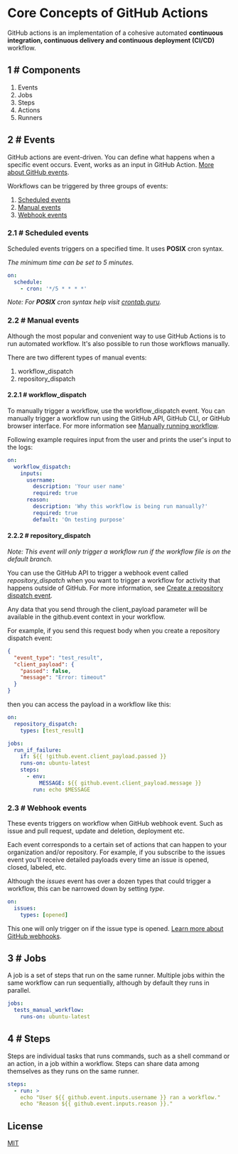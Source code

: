 # Core Concepts of GitHub Actions
GitHub actions is an implementation of a cohesive automated **continuous integration, continuous delivery and continuous deployment (CI/CD)** workflow.

## 1 # Components
1. Events
2. Jobs
3. Steps
4. Actions
5. Runners

## 2 # Events
GitHub actions are event-driven. You can define what happens when a specific event occurs. Event, works as an input in GitHub Action.
[More about GitHub events](https://docs.github.com/en/actions/using-workflows/events-that-trigger-workflows#available-events).

Workflows can be triggered by three groups of events:
1. [Scheduled events](#21--scheduled-events)
2. [Manual events](#22--manual-events)
3. [Webhook events](#23--webhook-events)

### 2.1 # Scheduled events
Scheduled events triggers on a specified time. It uses **POSIX** cron syntax. 

*The minimum time can be set to 5 minutes.*

```yml
on:
  schedule:
    - cron: '*/5 * * * *'
```
*Note: For **POSIX** cron syntax help visit [crontab.guru](https://crontab.guru).*

### 2.2 # Manual events
Although the most popular and convenient way to use GitHub Actions is to run automated workflow. It's also possible to run those workflows manually.

There are two different types of manual events:
1. workflow_dispatch
2. repository_dispatch

#### 2.2.1 # workflow_dispatch
To manually trigger a workflow, use the workflow_dispatch event. You can manually trigger a workflow run using the GitHub API, GitHub CLI, or GitHub browser interface. For more information see [Manually running workflow](https://docs.github.com/en/actions/managing-workflow-runs/manually-running-a-workflow).

Following example requires input from the user and prints the user's input to the logs:

```yml
on:
  workflow_dispatch:
    inputs:
      username:
        description: 'Your user name'
        required: true
      reason:
        description: 'Why this workflow is being run manually?'
        required: true
        default: 'On testing purpose'
```

#### 2.2.2 # repository_dispatch
*Note: This event will only trigger a workflow run if the workflow file is on the default branch.*

You can use the GitHub API to trigger a webhook event called *repository_dispatch* when you want to trigger a workflow for activity that happens outside of GitHub. For more information, see [Create a repository dispatch event](https://docs.github.com/en/rest/reference/repos#create-a-repository-dispatch-event).

Any data that you send through the client_payload parameter will be available in the github.event context in your workflow. 

For example, if you send this request body when you create a repository dispatch event:

```json
{
  "event_type": "test_result",
  "client_payload": {
    "passed": false,
    "message": "Error: timeout"
  }
}
```

then you can access the payload in a workflow like this:

```yml
on:
  repository_dispatch:
    types: [test_result]

jobs:
  run_if_failure:
    if: ${{ !github.event.client_payload.passed }}
    runs-on: ubuntu-latest
    steps:
      - env:
          MESSAGE: ${{ github.event.client_payload.message }}
        run: echo $MESSAGE
```

### 2.3 # Webhook events
These events triggers on workflow when GitHub webhook event. Such as issue and pull request, update and deletion, deployment etc.

Each event corresponds to a certain set of actions that can happen to your organization and/or repository. For example, if you subscribe to the issues event you'll receive detailed payloads every time an issue is opened, closed, labeled, etc.

Although the *issues* event has over a dozen types that could trigger a workflow, this can be narrowed down by setting *type*.

```yml
on:
  issues:
    types: [opened]
```
This one will only trigger on if the issue type is opened. [Learn more about GitHub webhooks](https://docs.github.com/en/developers/webhooks-and-events/webhooks/creating-webhooks).

## 3 # Jobs
A job is a set of steps that run on the same runner. Multiple jobs within the same workflow can run sequentially, although by default they runs in parallel.

```yml
jobs:
  tests_manual_workflow:
    runs-on: ubuntu-latest
```

## 4 # Steps
Steps are individual tasks that runs commands, such as a shell command or an action, in a job within a workflow. Steps can share data among themselves as they runs on the same runner.

```yml
steps:
  - run: >
    echo "User ${{ github.event.inputs.username }} ran a workflow."
    echo "Reason ${{ github.event.inputs.reason }}."
```


## License
[MIT](LICENSE)
